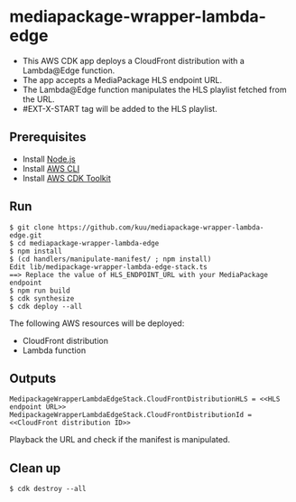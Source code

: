 # mediapackage-wrapper-lambda-edge
* This AWS CDK app deploys a CloudFront distribution with a Lambda@Edge function.
* The app accepts a MediaPackage HLS endpoint URL.
* The Lambda@Edge function manipulates the HLS playlist fetched from the URL.
* #EXT-X-START tag will be added to the HLS playlist.

## Prerequisites
* Install [Node.js](https://nodejs.org/en)
* Install [AWS CLI](https://docs.aws.amazon.com/cli/latest/userguide/getting-started-install.html)
* Install [AWS CDK Toolkit](https://docs.aws.amazon.com/cdk/v2/guide/getting_started.html)

## Run
```
$ git clone https://github.com/kuu/mediapackage-wrapper-lambda-edge.git
$ cd mediapackage-wrapper-lambda-edge
$ npm install
$ (cd handlers/manipulate-manifest/ ; npm install)
Edit lib/medipackage-wrapper-lambda-edge-stack.ts
==> Replace the value of HLS_ENDPOINT_URL with your MediaPackage endpoint
$ npm run build
$ cdk synthesize
$ cdk deploy --all
```
The following AWS resources will be deployed:
* CloudFront distribution
* Lambda function

## Outputs
```
MedipackageWrapperLambdaEdgeStack.CloudFrontDistributionHLS = <<HLS endpoint URL>>
MedipackageWrapperLambdaEdgeStack.CloudFrontDistributionId = <<CloudFront distribution ID>>
```
Playback the URL and check if the manifest is manipulated.

## Clean up
```
$ cdk destroy --all
```
